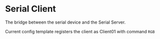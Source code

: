 # Serial Client
The bridge between the serial device and the Serial Server.

Current config template registers the client as Client01 with command `RGB`